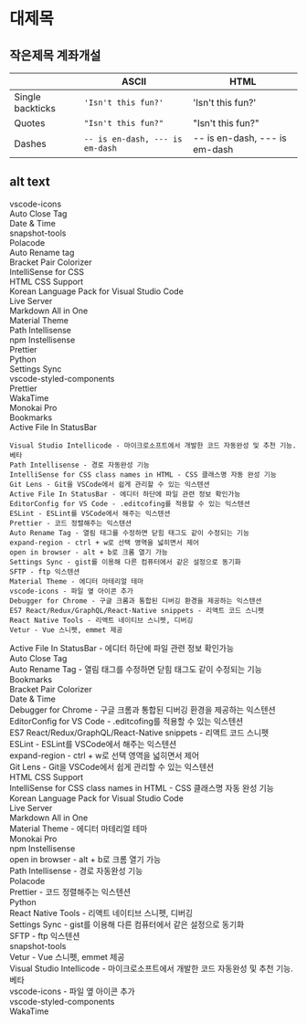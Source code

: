 대제목
===================
작은제목 계좌개설
--------------------

|                |ASCII                          |HTML                         |
|----------------|-------------------------------|-----------------------------|
|Single backticks|`'Isn't this fun?'`            |'Isn't this fun?'            |
|Quotes          |`"Isn't this fun?"`            |"Isn't this fun?"            |
|Dashes          |`-- is en-dash, --- is em-dash`|-- is en-dash, --- is em-dash|

	
alt text
--------------------------------------  
vscode-icons  
Auto Close Tag  
Date & Time  
snapshot-tools  
Polacode  
Auto Rename tag  
Bracket Pair Colorizer  
IntelliSense for CSS  
HTML CSS Support  
Korean Language Pack for Visual Studio Code  
Live Server  
Markdown All in One  
Material Theme  
Path Intellisense  
npm Instellisense  
Prettier  
Python  
Settings Sync  
vscode-styled-components  
Prettier  
WakaTime  
Monokai Pro  
Bookmarks  
Active File In StatusBar

    Visual Studio Intellicode - 마이크로소프트에서 개발한 코드 자동완성 및 추천 기능. 베타
    Path Intellisense - 경로 자동완성 기능
    IntelliSense for CSS class names in HTML - CSS 클래스명 자동 완성 기능
    Git Lens - Git을 VSCode에서 쉽게 관리할 수 있는 익스텐션
    Active File In StatusBar - 에디터 하단에 파일 관련 정보 확인가능
    EditorConfig for VS Code - .editcofing를 적용할 수 있는 익스텐션
    ESLint - ESLint를 VSCode에서 해주는 익스텐션
    Prettier - 코드 정렬해주는 익스텐션
    Auto Rename Tag - 열림 태그를 수정하면 닫힘 태그도 같이 수정되는 기능
    expand-region - ctrl + w로 선택 영역을 넓히면서 제어
    open in browser - alt + b로 크롬 열기 가능
    Settings Sync - gist를 이용해 다른 컴퓨터에서 같은 설정으로 동기화
    SFTP - ftp 익스텐션
    Material Theme - 에디터 마테리얼 테마
    vscode-icons - 파일 옆 아이콘 추가
    Debugger for Chrome - 구글 크롬과 통합된 디버깅 환경을 제공하는 익스텐션
    ES7 React/Redux/GraphQL/React-Native snippets - 리액트 코드 스니펫
    React Native Tools - 리액트 네이티브 스니펫, 디버깅
    Vetur - Vue 스니펫, emmet 제공
  
  Active File In StatusBar - 에디터 하단에 파일 관련 정보 확인가능  
  Auto Close Tag    
  Auto Rename Tag - 열림 태그를 수정하면 닫힘 태그도 같이 수정되는 기능  
  Bookmarks    
  Bracket Pair Colorizer    
  Date & Time    
  Debugger for Chrome - 구글 크롬과 통합된 디버깅 환경을 제공하는 익스텐션  
  EditorConfig for VS Code - .editcofing를 적용할 수 있는 익스텐션  
  ES7 React/Redux/GraphQL/React-Native snippets - 리액트 코드 스니펫  
  ESLint - ESLint를 VSCode에서 해주는 익스텐션  
  expand-region - ctrl + w로 선택 영역을 넓히면서 제어  
  Git Lens - Git을 VSCode에서 쉽게 관리할 수 있는 익스텐션  
  HTML CSS Support    
  IntelliSense for CSS class names in HTML - CSS 클래스명 자동 완성 기능  
  Korean Language Pack for Visual Studio Code    
  Live Server    
  Markdown All in One    
  Material Theme - 에디터 마테리얼 테마  
  Monokai Pro    
  npm Instellisense    
  open in browser - alt + b로 크롬 열기 가능  
  Path Intellisense - 경로 자동완성 기능  
  Polacode    
  Prettier - 코드 정렬해주는 익스텐션  
  Python    
  React Native Tools - 리액트 네이티브 스니펫, 디버깅  
  Settings Sync - gist를 이용해 다른 컴퓨터에서 같은 설정으로 동기화  
  SFTP - ftp 익스텐션  
  snapshot-tools    
  Vetur - Vue 스니펫, emmet 제공  
  Visual Studio Intellicode - 마이크로소프트에서 개발한 코드 자동완성 및 추천 기능. 베타  
  vscode-icons - 파일 옆 아이콘 추가​  
  vscode-styled-components    
  WakaTime  
